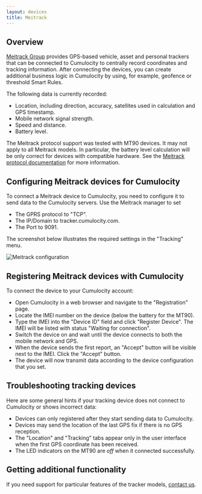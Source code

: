 ```yaml
---
layout: devices
title: Meitrack
---
```


## Overview

[Meitrack Group](http://www.meitrack.com/) provides GPS-based vehicle, asset and personal trackers that can be connected to Cumulocity to centrally record coordinates and tracking information. After connecting the devices, you can create additional business logic in Cumulocity by using, for example, geofence or threshold Smart Rules.

The following data is currently recorded:

* Location, including direction, accuracy, satellites used in calculation and GPS timestamp.
* Mobile network signal strength.
* Speed and distance.
* Battery level.

The Meitrack protocol support was tested with MT90 devices. It may not apply to all Meitrack models. In particular, the battery level calculation will be only correct for devices with compatible hardware. See the [Meitrack protocol documentation](http://www.meitrack.com/en/protocols/) for more information.

## Configuring Meitrack devices for Cumulocity

To connect a Meitrack device to Cumulocity, you need to configure it to send data to the Cumulocity servers. Use the Meitrack manager to set

* The GPRS protocol to "TCP".
* The IP/Domain to tracker.cumulocity.com.
* The Port to 9091.

The screenshot below illustrates the required settings in the "Tracking" menu.

![Meitrack configuration](/guides/devices/meitrackconf.png)

## Registering Meitrack devices with Cumulocity

To connect the device to your Cumulocity account:

* Open Cumulocity in a web browser and navigate to the "Registration" page. 
* Locate the IMEI number on the device (below the battery for the MT90).
* Type the IMEI into the "Device ID" field and click "Register Device". The IMEI will be listed with status "Waiting for connection".
* Switch the device on and wait until the device connects to both the mobile network and GPS. 
* When the device sends the first report, an "Accept" button will be visible next to the IMEI. Click the "Accept" button.
* The device will now transmit  data according to the device configuration that you set. 

## Troubleshooting tracking devices

Here are some general hints if your tracking device does not connect to Cumulocity or shows incorrect data:

* Devices can only registered after they start sending data to Cumulocity.
* Devices may send the location of the last GPS fix if there is no GPS reception.
* The "Location" and "Tracking" tabs appear only in the user interface when the first GPS coordinate has been received.
* The LED indicators on the MT90 are *off* when it connected successfully.

## Getting additional functionality

If you need support for particular features of the tracker models, [contact us](mailto:info@cumulocity.com).
